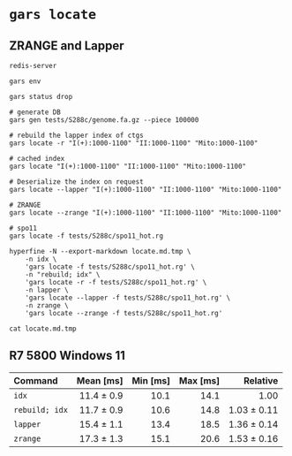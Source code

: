 # `gars locate`

## ZRANGE and Lapper

```shell
redis-server

gars env

gars status drop

# generate DB
gars gen tests/S288c/genome.fa.gz --piece 100000

# rebuild the lapper index of ctgs
gars locate -r "I(+):1000-1100" "II:1000-1100" "Mito:1000-1100"

# cached index
gars locate "I(+):1000-1100" "II:1000-1100" "Mito:1000-1100"

# Deserialize the index on request
gars locate --lapper "I(+):1000-1100" "II:1000-1100" "Mito:1000-1100"

# ZRANGE
gars locate --zrange "I(+):1000-1100" "II:1000-1100" "Mito:1000-1100"

# spo11
gars locate -f tests/S288c/spo11_hot.rg

hyperfine -N --export-markdown locate.md.tmp \
    -n idx \
    'gars locate -f tests/S288c/spo11_hot.rg' \
    -n "rebuild; idx" \
    'gars locate -r -f tests/S288c/spo11_hot.rg' \
    -n lapper \
    'gars locate --lapper -f tests/S288c/spo11_hot.rg' \
    -n zrange \
    'gars locate --zrange -f tests/S288c/spo11_hot.rg'

cat locate.md.tmp

```

## R7 5800 Windows 11

| Command        |  Mean [ms] | Min [ms] | Max [ms] |    Relative |
|:---------------|-----------:|---------:|---------:|------------:|
| `idx`          | 11.4 ± 0.9 |     10.1 |     14.1 |        1.00 |
| `rebuild; idx` | 11.7 ± 0.9 |     10.6 |     14.8 | 1.03 ± 0.11 |
| `lapper`       | 15.4 ± 1.1 |     13.4 |     18.5 | 1.36 ± 0.14 |
| `zrange`       | 17.3 ± 1.3 |     15.1 |     20.6 | 1.53 ± 0.16 |
